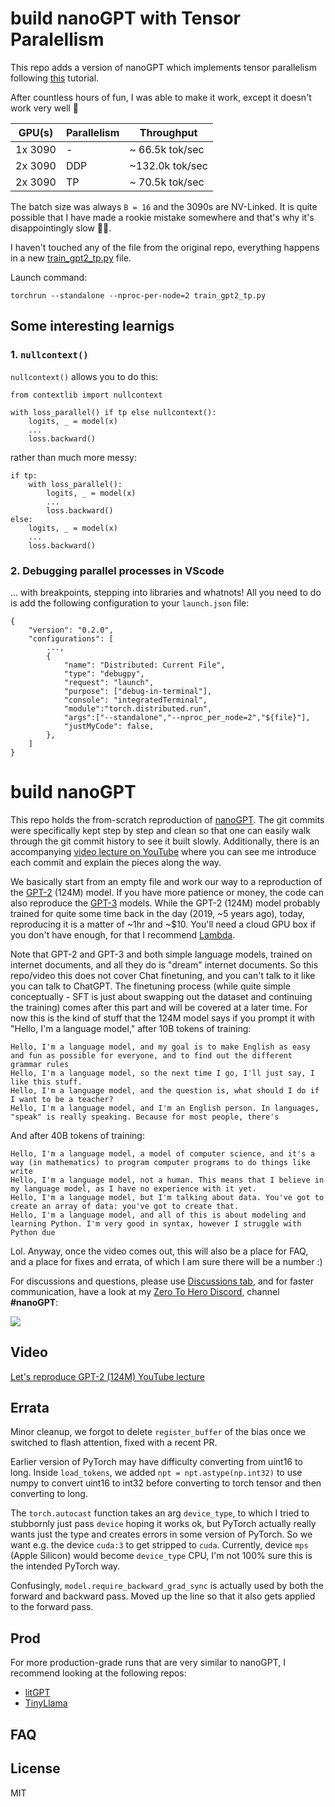 # build nanoGPT with Tensor Paralellism

This repo adds a version of nanoGPT which implements tensor parallelism following [this](https://pytorch.org/tutorials/intermediate/TP_tutorial.html#apply-sequence-parallel-to-layernorm-rmsnorm-layers) tutorial.

After countless hours of fun, I was able to make it work, except it doesn't work very well 🤣

| GPU(s)  | Parallelism | Throughput      |
| ------- | ----------- | --------------- |
| 1x 3090 | -           | ~ 66.5k tok/sec |
| 2x 3090 | DDP         | ~132.0k tok/sec |
| 2x 3090 | TP          | ~ 70.5k tok/sec |

The batch size was always `B = 16` and the 3090s are NV-Linked. It is quite possible that I have made a rookie mistake somewhere and that's why it's disappointingly slow 🤷‍♂️.

I haven't touched any of the file from the original repo, everything happens in a new [train_gpt2_tp.py](https://github.com/marib00/build-nanogpt/blob/master/train_gpt2_tp.py) file.

Launch command:
```
torchrun --standalone --nproc-per-node=2 train_gpt2_tp.py
```

## Some interesting learnigs

### 1. `nullcontext()`
`nullcontext()` allows you to do this:
```
from contextlib import nullcontext

with loss_parallel() if tp else nullcontext():
    logits, _ = model(x)
    ...
    loss.backward()
```
rather than much more messy:
```
if tp:
    with loss_parallel():
        logits, _ = model(x)
        ...
        loss.backward()
else:
    logits, _ = model(x)
    ...
    loss.backward()
```

### 2. Debugging parallel processes in VScode
... with breakpoints, stepping into libraries and whatnots! All you need to do is add the following configuration to your `launch.json` file:

```
{
    "version": "0.2.0",
    "configurations": [
        ...,
        {
            "name": "Distributed: Current File",
            "type": "debugpy",
            "request": "launch",
            "purpose": ["debug-in-terminal"],
            "console": "integratedTerminal",
            "module":"torch.distributed.run",
            "args":["--standalone","--nproc_per_node=2","${file}"],
            "justMyCode": false,
        },
    ]
}
```


# build nanoGPT

This repo holds the from-scratch reproduction of [nanoGPT](https://github.com/karpathy/nanoGPT/tree/master). The git commits were specifically kept step by step and clean so that one can easily walk through the git commit history to see it built slowly. Additionally, there is an accompanying [video lecture on YouTube](https://youtu.be/l8pRSuU81PU) where you can see me introduce each commit and explain the pieces along the way.

We basically start from an empty file and work our way to a reproduction of the [GPT-2](https://d4mucfpksywv.cloudfront.net/better-language-models/language_models_are_unsupervised_multitask_learners.pdf) (124M) model. If you have more patience or money, the code can also reproduce the [GPT-3](https://arxiv.org/pdf/2005.14165) models. While the GPT-2 (124M) model probably trained for quite some time back in the day (2019, ~5 years ago), today, reproducing it is a matter of ~1hr and ~$10. You'll need a cloud GPU box if you don't have enough, for that I recommend [Lambda](https://lambdalabs.com).

Note that GPT-2 and GPT-3 and both simple language models, trained on internet documents, and all they do is "dream" internet documents. So this repo/video this does not cover Chat finetuning, and you can't talk to it like you can talk to ChatGPT. The finetuning process (while quite simple conceptually - SFT is just about swapping out the dataset and continuing the training) comes after this part and will be covered at a later time. For now this is the kind of stuff that the 124M model says if you prompt it with "Hello, I'm a language model," after 10B tokens of training:

```
Hello, I'm a language model, and my goal is to make English as easy and fun as possible for everyone, and to find out the different grammar rules
Hello, I'm a language model, so the next time I go, I'll just say, I like this stuff.
Hello, I'm a language model, and the question is, what should I do if I want to be a teacher?
Hello, I'm a language model, and I'm an English person. In languages, "speak" is really speaking. Because for most people, there's
```

And after 40B tokens of training:

```
Hello, I'm a language model, a model of computer science, and it's a way (in mathematics) to program computer programs to do things like write
Hello, I'm a language model, not a human. This means that I believe in my language model, as I have no experience with it yet.
Hello, I'm a language model, but I'm talking about data. You've got to create an array of data: you've got to create that.
Hello, I'm a language model, and all of this is about modeling and learning Python. I'm very good in syntax, however I struggle with Python due
```

Lol. Anyway, once the video comes out, this will also be a place for FAQ, and a place for fixes and errata, of which I am sure there will be a number :)

For discussions and questions, please use [Discussions tab](https://github.com/karpathy/build-nanogpt/discussions), and for faster communication, have a look at my [Zero To Hero Discord](https://discord.gg/3zy8kqD9Cp), channel **#nanoGPT**:

[![](https://dcbadge.vercel.app/api/server/3zy8kqD9Cp?compact=true&style=flat)](https://discord.gg/3zy8kqD9Cp)

## Video

[Let's reproduce GPT-2 (124M) YouTube lecture](https://youtu.be/l8pRSuU81PU)

## Errata

Minor cleanup, we forgot to delete `register_buffer` of the bias once we switched to flash attention, fixed with a recent PR.

Earlier version of PyTorch may have difficulty converting from uint16 to long. Inside `load_tokens`, we added `npt = npt.astype(np.int32)` to use numpy to convert uint16 to int32 before converting to torch tensor and then converting to long.

The `torch.autocast` function takes an arg `device_type`, to which I tried to stubbornly just pass `device` hoping it works ok, but PyTorch actually really wants just the type and creates errors in some version of PyTorch. So we want e.g. the device `cuda:3` to get stripped to `cuda`. Currently, device `mps` (Apple Silicon) would become `device_type` CPU, I'm not 100% sure this is the intended PyTorch way.

Confusingly, `model.require_backward_grad_sync` is actually used by both the forward and backward pass. Moved up the line so that it also gets applied to the forward pass. 

## Prod

For more production-grade runs that are very similar to nanoGPT, I recommend looking at the following repos:

- [litGPT](https://github.com/Lightning-AI/litgpt)
- [TinyLlama](https://github.com/jzhang38/TinyLlama)

## FAQ

## License

MIT
